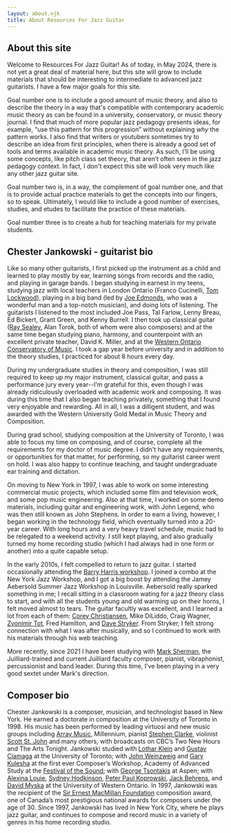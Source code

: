 ```yaml
---
layout: about.njk
title: About Resources For Jazz Guitar
---
```


## About this site

Welcome to Resources For Jazz Guitar! As of today, in May 2024, there is not yet a great deal of material here, but this site will grow to include materials that should be interesting to intermediate to advanced jazz guitarists. I have a few major goals for this site.

Goal number one is to include a good amount of music theory, and also to describe the theory in a way that's compatible with contemporary academic music theory as can be found in a university, conservatory, or music theory journal. I find that much of more popular jazz pedagogy presents ideas, for example, “use this pattern for this progression” without explaining *why* the pattern works. I also find that writers or youtubers sometimes try to describe an idea from first principles, when there is already a good set of tools and terms available in academic music theory. As such, I’ll be using some concepts, like pitch class set theory, that aren’t often seen in the jazz pedagogy context. In fact, I don't expect this site will look very much like any other jazz guitar site.

Goal number two is, in a way, the complement of goal number one, and that is to provide actual practice materials to get the concepts into our fingers, so to speak. Ultimately, I would like to include a good number of exercises, studies, and etudes to facilitate the practice of these materials.

Goal number three is to create a hub for teaching materials for my private students.

## Chester Jankowski - guitarist bio

Like so many other guitarists, I first picked up the instrument as a child and learned to play mostly by ear, learning songs from records and the radio, and playing in garage bands. I began studying in earnest in my teens, studying jazz with local teachers in London Ontario (Franco Cucinelli, <a href="https://tomlockwoodguitar.ca/" target="_blank">Tom Lockwood</a>), playing in a big band (led by <a href="https://lfpress.com/entertainment/local-arts/edmonds-celebrates-what-he-cant-hide-at-london-concert" target="_blank">Joe Edmonds</a>, who was a wonderful man and a top-notch musician), and doing lots of listening. The guitarists I listened to the most included Joe Pass, Tal Farlow, Lenny Breau, Ed Bickert, Grant Green, and Kenny Burrell. I then took up classical guitar (<a href="https://www.raysealey.com/" target="_blank">Ray Sealey</a>, Alan Torok, both of whom were also composers) and at the same time began studying piano, harmony, and counterpoint with an excellent private teacher, David K. Miller, and at the <a href="https://www.thecanadianencyclopedia.ca/en/article/western-ontario-conservatory-of-music-emc" target="_blank">Western Ontario Conservatory of Music</a>. I took a gap year before university and in addition to the theory studies, I practiced for about 8 hours every day.

During my undergraduate studies in theory and composition, I was still required to keep up my major instrument, classical guitar, and pass a performance jury every year--I'm grateful for this, even though I was already ridiculously overloaded with academic work and composing. It was during this time that I also began teaching privately, something that I found very enjoyable and rewarding. All in all, I was a dilligent student, and was awarded with the Western University Gold Medal in Music Theory and Composition.

During grad school, studying composition at the University of Toronto, I was able to focus my time on composing, and of course, complete all the requirements for my doctor of music degree. I didn't have any requirements, or opportunities for that matter, for performing, so my guitarist career went on hold. I was also happy to continue teaching, and taught undergraduate ear training and dictation.

On moving to New York in 1997, I was able to work on some interesting commercial music projects, which included some film and television work, and some pop music engineering. Also at that time, I worked on some demo materials, including guitar and engineering work, with John Legend, who was then still known as John Stephens. In order to earn a living, however, I began working in the technology field, which eventually turned into a 20-year career. With long hours and a very heavy travel schedule, music had to be relegated to a weekend activity. I still kept playing, and also gradually turned my home recording studio (which I had always had in one form or another) into a quite capable setup.

In the early 2010s, I felt compelled to return to jazz guitar. I started occasionally attending the <a href="https://barryharrisinstituteofjazz.org/workshops/" target="_blank">Barry Harris workshop</a>. I joined a combo at the New York Jazz Workshop, and I got a big boost by attending the Jamey Aebersold Summer Jazz Workshop in Louisville. Aebersold really sparked something in me; I recall sitting in a classroom wating for a jazz theory class to start, and with all the students young and old warming up on their horns, I felt moved almost to tears. The guitar facultly was excellent, and I learned a lot from each of them: <a href="https://coreychristiansen.com/" target="_blank">Corey Christiansen</a>, Mike DiLiddo, Craig Wagner, <a href="https://www.zt-music.com/" target="_blank">Zvonimir Tot</a>, Fred Hamilton, and <a href="https://www.davestryker.com/" target="_blank">Dave Stryker</a>. From Stryker, I felt strong connection with what I was after musically, and so I continued to work with his materials through his web teaching.

More recently, since 2021 I have been studying with <a href="https://mileshighrecords.com/mark-sherman/" target="_blank">Mark Sherman</a>, the Juilliard-trained and current Juilliard faculty composer, pianist, vibraphonist, percussionist and band leader. During this time, I've been playing in a very good sextet under Mark's direction.

## Composer bio 

Chester Jankowski is a composer, musician, and technologist based in New York. He earned a doctorate in composition at the University of Toronto in 1998. His music has been performed by leading virtuosi and new music groups including <a href="https://www.arraymusic.ca/" target="_blank">Array Music</a>, Millennium, pianist <a href="https://www.nytimes.com/2011/01/05/arts/music/05stephen.html?smid=url-share" target="_blank">Stephen Clarke</a>, violinist <a href="http://www.scottstjohn.com/wp" target="_blank">Scott St. John</a> and many others, with broadcasts on CBC’s Two New Hours and The Arts Tonight. Jankowski studied with <a href="https://www.lotharklein.org/" target="_blank">Lothar Klein</a> and <a href="https://en.wikipedia.org/wiki/Gustav_Ciamaga" target="_blank">Gustav Ciamaga</a> at the University of Toronto; with <a href="https://en.wikipedia.org/wiki/John_Weinzweig" target="_blank">John Weinzweig</a> and <a href="http://kulesha.com/" target="_blank">Gary Kulesha</a> at the first ever Composer’s Workshop, Academy of Advanced Study at the <a href="https://festivalofthesound.ca/" target="_blank">Festival of the Sound</a>; with <a href="https://en.wikipedia.org/wiki/George_Tsontakis" target="_blank">George Tsontakis</a> at Aspen; with <a href="http://www.alexinalouie.ca/" target="_blank">Alexina Louie</a>, <a href="https://composers.com/composers/sydney-hodkinson" target="_blank">Sydney Hodkinson</a>, <a href="https://ppkoprowski.com/" target="_blank">Peter Paul Koprowski</a>, <a href="https://en.wikipedia.org/wiki/Jack_Behrens" target="_blank" >Jack Behrens</a>, and <a href="https://music.uwo.ca/faculty/emeriti/david-myska.html" target="_blank">David Myska</a> at the University of Western Ontario. In 1997, Jankowski was the recipient of the <a href="https://www.thecanadianencyclopedia.ca/en/article/sir-ernest-macmillan-memorial-foundation-emc" target="_blank">Sir Ernest MacMillan Foundation</a> composition award, one of Canada’s most prestigious national awards for composers under the age of 30. Since 1997, Jankowski has lived in New York City, where he plays jazz guitar, and continues to compose and record music in a variety of genres in his home recording studio.